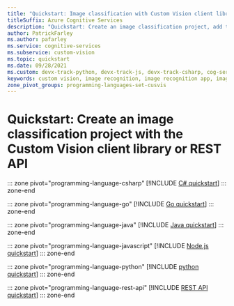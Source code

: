 ```yaml
---
title: "Quickstart: Image classification with Custom Vision client library or REST API"
titleSuffix: Azure Cognitive Services
description: "Quickstart: Create an image classification project, add tags, upload images, train your project, and make a prediction using the Custom Vision client library or the REST API"
author: PatrickFarley
ms.author: pafarley
ms.service: cognitive-services
ms.subservice: custom-vision
ms.topic: quickstart
ms.date: 09/28/2021
ms.custom: devx-track-python, devx-track-js, devx-track-csharp, cog-serv-seo-aug-2020, mode-other
keywords: custom vision, image recognition, image recognition app, image analysis, image recognition software
zone_pivot_groups: programming-languages-set-cusvis
---
```


# Quickstart: Create an image classification project with the Custom Vision client library or REST API

::: zone pivot="programming-language-csharp"
[!INCLUDE [C# quickstart](../includes/quickstarts/csharp-tutorial.md)]
::: zone-end

::: zone pivot="programming-language-go"
[!INCLUDE [Go quickstart](../includes/quickstarts/go-tutorial.md)]
::: zone-end

::: zone pivot="programming-language-java"
[!INCLUDE [Java quickstart](../includes/quickstarts/java-tutorial.md)]
::: zone-end

::: zone pivot="programming-language-javascript"
[!INCLUDE [Node.js quickstart](../includes/quickstarts/node-tutorial.md)]
::: zone-end

::: zone pivot="programming-language-python"
[!INCLUDE [python quickstart](../includes/quickstarts/python-tutorial.md)]
::: zone-end

::: zone pivot="programming-language-rest-api"
[!INCLUDE [REST API quickstart](../includes/quickstarts/rest-tutorial.md)]
::: zone-end
